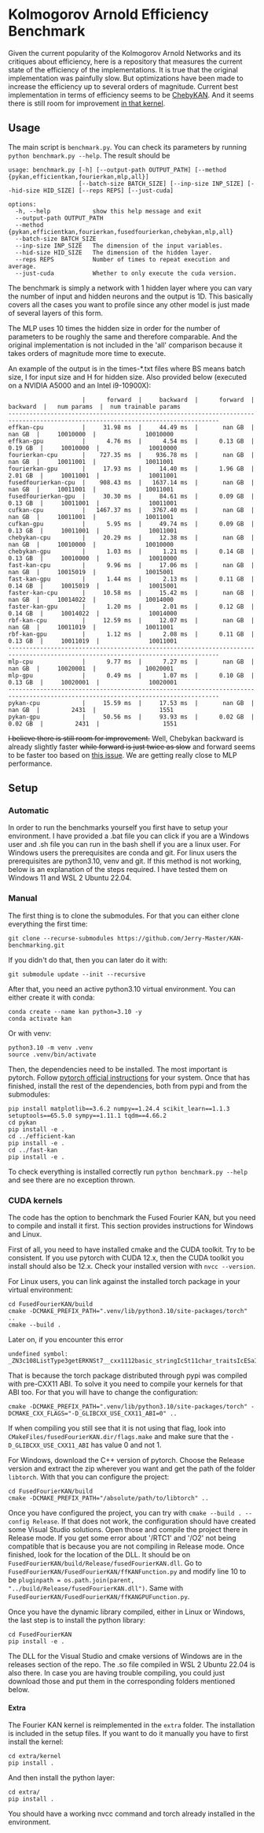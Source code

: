 # Kolmogorov Arnold Efficiency Benchmark

Given the current popularity of the Kolmogorov Arnold Networks and its critiques about efficiency, here is a repository that measures the current state of the efficiency of the implementations. It is true that the original implementation was painfully slow. But optimizations have been made to increase the efficiency up to several orders of magnitude. Current best implementation in terms of efficiency seems to be [ChebyKAN](https://github.com/SynodicMonth/ChebyKAN/tree/5f7efdd18e749bcc99481bd87dc90bdeafb920d8). And it seems there is still room for improvement [in that kernel](https://github.com/Jerry-Master/KAN-benchmarking/issues/4#issue-2297007801).

## Usage

The main script is `benchmark.py`. You can check its parameters by running `python benchmark.py --help`. The result should be 

```
usage: benchmark.py [-h] [--output-path OUTPUT_PATH] [--method {pykan,efficientkan,fourierkan,mlp,all}]
                    [--batch-size BATCH_SIZE] [--inp-size INP_SIZE] [--hid-size HID_SIZE] [--reps REPS] [--just-cuda]

options:
  -h, --help            show this help message and exit
  --output-path OUTPUT_PATH
  --method {pykan,efficientkan,fourierkan,fusedfourierkan,chebykan,mlp,all}
  --batch-size BATCH_SIZE
  --inp-size INP_SIZE   The dimension of the input variables.
  --hid-size HID_SIZE   The dimension of the hidden layer.
  --reps REPS           Number of times to repeat execution and average.
  --just-cuda           Whether to only execute the cuda version.
```

The benchmark is simply a network with 1 hidden layer where you can vary the number of input and hidden neurons and the output is 1D. This basically covers all the cases you want to profile since any other model is just made of several layers of this form. 

The MLP uses 10 times the hidden size in order for the number of parameters to be roughly the same and therefore comparable. And the original implementation is not included in the 'all' comparison because it takes orders of magnitude more time to execute.

An example of the output is in the times-*.txt files where BS means batch size, I for input size and H for hidden size. Also provided below (executed on a NVIDIA A5000 and an Intel i9-10900X):

```
                     |      forward  |     backward  |      forward  |     backward  |   num params  |  num trainable params
----------------------------------------------------------------------------------------------------------------------------------
effkan-cpu           |     31.98 ms  |     44.49 ms  |       nan GB  |       nan GB  |     10010000  |              10010000
effkan-gpu           |      4.76 ms  |      4.54 ms  |      0.13 GB  |      0.19 GB  |     10010000  |              10010000
fourierkan-cpu       |    727.35 ms  |    936.78 ms  |       nan GB  |       nan GB  |     10011001  |              10011001
fourierkan-gpu       |     17.93 ms  |     14.40 ms  |      1.96 GB  |      2.01 GB  |     10011001  |              10011001
fusedfourierkan-cpu  |    908.43 ms  |   1637.14 ms  |       nan GB  |       nan GB  |     10011001  |              10011001
fusedfourierkan-gpu  |     30.30 ms  |     84.61 ms  |      0.09 GB  |      0.13 GB  |     10011001  |              10011001
cufkan-cpu           |   1467.37 ms  |   3767.40 ms  |       nan GB  |       nan GB  |     10011001  |              10011001
cufkan-gpu           |      5.95 ms  |     49.74 ms  |      0.09 GB  |      0.13 GB  |     10011001  |              10011001
chebykan-cpu         |     20.29 ms  |     12.38 ms  |       nan GB  |       nan GB  |     10010000  |              10010000
chebykan-gpu         |      1.03 ms  |      1.21 ms  |      0.14 GB  |      0.13 GB  |     10010000  |              10010000
fast-kan-cpu         |      9.96 ms  |     17.06 ms  |       nan GB  |       nan GB  |     10015019  |              10015001
fast-kan-gpu         |      1.44 ms  |      2.13 ms  |      0.11 GB  |      0.14 GB  |     10015019  |              10015001
faster-kan-cpu       |     10.58 ms  |     15.42 ms  |       nan GB  |       nan GB  |     10014022  |              10014000
faster-kan-gpu       |      1.20 ms  |      2.01 ms  |      0.12 GB  |      0.14 GB  |     10014022  |              10014000
rbf-kan-cpu          |     12.59 ms  |     12.07 ms  |       nan GB  |       nan GB  |     10011019  |              10011001
rbf-kan-gpu          |      1.12 ms  |      2.08 ms  |      0.11 GB  |      0.13 GB  |     10011019  |              10011001
----------------------------------------------------------------------------------------------------------------------------------
mlp-cpu              |      9.77 ms  |      7.27 ms  |       nan GB  |       nan GB  |     10020001  |              10020001
mlp-gpu              |      0.49 ms  |      1.07 ms  |      0.10 GB  |      0.13 GB  |     10020001  |              10020001
----------------------------------------------------------------------------------------------------------------------------------
pykan-cpu            |     15.59 ms  |     17.53 ms  |       nan GB  |       nan GB  |         2431  |                  1551
pykan-gpu            |     50.56 ms  |     93.93 ms  |      0.02 GB  |      0.02 GB  |         2431  |                  1551
```

~~I believe there is still room for improvement.~~ Well, Chebykan backward is already slightly faster ~~while forward is just twice as slow~~ and forward seems to be faster too based on [this issue](https://github.com/Jerry-Master/KAN-benchmarking/issues/4). We are getting really close to MLP performance.

## Setup
### Automatic

In order to run the benchmarks yourself you first have to setup your environment. I have provided a .bat file you can click if you are a Windows user and .sh file you can run in the bash shell if you are a linux user. For Windows users the prerequisites are conda and git. For linux users the prerequisites are python3.10, venv and git. If this method is not working, below is an explanation of the steps required. I have tested them on Windows 11 and WSL 2 Ubuntu 22.04.

### Manual
The first thing is to clone the submodules. For that you can either clone everything the first time:

```
git clone --recurse-submodules https://github.com/Jerry-Master/KAN-benchmarking.git
```

If you didn't do that, then you can later do it with:

```
git submodule update --init --recursive
```

After that, you need an active python3.10 virtual environment. You can either create it with conda:

```
conda create --name kan python=3.10 -y
conda activate kan
```

Or with venv:

```
python3.10 -m venv .venv
source .venv/bin/activate
```

Then, the dependencies need to be installed. The most important is pytorch. Follow [pytorch official instructions](https://pytorch.org/get-started/locally/) for your system. Once that has finished, install the rest of the dependencies, both from pypi and from the submodules:

```
pip install matplotlib==3.6.2 numpy==1.24.4 scikit_learn==1.1.3 setuptools==65.5.0 sympy==1.11.1 tqdm==4.66.2
cd pykan
pip install -e .
cd ../efficient-kan
pip install -e .
cd ../fast-kan
pip install -e .
```

To check everything is installed correctly run `python benchmark.py --help` and see there are no exception thrown.

### CUDA kernels

The code has the option to benchmark the Fused Fourier KAN, but you need to compile and install it first. This section provides instructions for Windows and Linux. 

First of all, you need to have installed cmake and the CUDA toolkit. Try to be consistent. If you use pytorch with CUDA 12.x, then the CUDA toolkit you install should also be 12.x. Check your installed version with `nvcc --version`. 

For Linux users, you can link against the installed torch package in your virtual environment:

```
cd FusedFourierKAN/build
cmake -DCMAKE_PREFIX_PATH=".venv/lib/python3.10/site-packages/torch" ..
cmake --build .
```

Later on, if you encounter this error

```
undefined symbol: _ZN3c108ListType3getERKNSt7__cxx1112basic_stringIcSt11char_traitsIcESaIcEEENS_4Type24SingletonOrSharedTypePtrIS9_EE
```

That is because the torch package distributed through pypi was compiled with pre-CXX11 ABI. To solve it you need to compile your kernels for that ABI too. For that you will have to change the configuration:

```
cmake -DCMAKE_PREFIX_PATH=".venv/lib/python3.10/site-packages/torch" -DCMAKE_CXX_FLAGS="-D_GLIBCXX_USE_CXX11_ABI=0" ..
```

If when compiling you still see that it is not using that flag, look into `CMakeFiles/fusedFourierKAN.dir/flags.make` and make sure that the `-D_GLIBCXX_USE_CXX11_ABI` has value 0 and not 1.

For Windows, download the C++ version of pytorch. Choose the Release version and extract the zip wherever you want and get the path of the folder `libtorch`. With that you can configure the project:

```
cd FusedFourierKAN/build
cmake -DCMAKE_PREFIX_PATH="/absolute/path/to/libtorch" ..
```

Once you have configured the project, you can try with `cmake --build . --config Release`. If that does not work, the configuration should have created some Visual Studio solutions. Open those and compile the project there in Release mode. If you get some error about  '/RTC1' and '/O2' not being compatible that is because you are not compiling in Release mode. Once finished, look for the location of the DLL. It should be on `FusedFourierKAN/build/Release/fusedFourierKAN.dll`. Go to `FusedFourierKAN/FusedFourierKAN/ffKANFunction.py` and modify line 10 to be `pluginpath = os.path.join(parent, "../build/Release/fusedFourierKAN.dll")`. Same with `FusedFourierKAN/FusedFourierKAN/ffKANGPUFunction.py`.

Once you have the dynamic library compiled, either in Linux or Windows, the last step is to install the python library:

```
cd FusedFourierKAN
pip install -e .
```

The DLL for the Visual Studio and cmake versions of Windows are in the releases section of the repo. The .so file compiled in WSL 2 Ubuntu 22.04 is also there. In case you are having trouble compiling, you could just download those and put them in the corresponding folders mentioned below.

#### Extra

The Fourier KAN kernel is reimplemented in the `extra` folder. The installation is included in the setup files. If you want to do it manually you have to first install the kernel:

```
cd extra/kernel
pip install .
```

And then install the python layer:

```
cd extra/
pip install .
```

You should have a working nvcc command and torch already installed in the environment.
